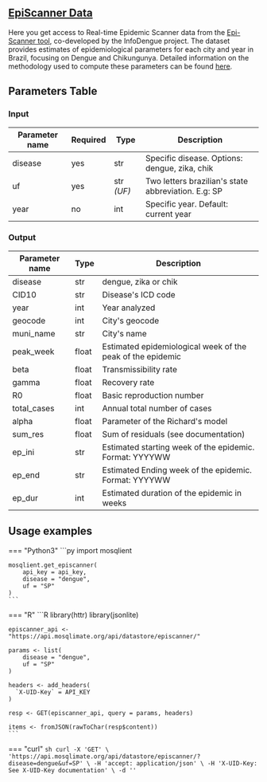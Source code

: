 ## [EpiScanner Data](https://api.mosqlimate.org/api/docs#/episcanner/datastore_api_get_episcanner)
Here you get access to Real-time Epidemic Scanner data from the [Epi-Scanner tool](https://info.dengue.mat.br/epi-scanner/), co-developed by the InfoDengue project. The dataset provides estimates of epidemiological parameters for each city and year in Brazil, focusing on Dengue and Chikungunya. Detailed information on the methodology used to compute these parameters can be found [here](https://arxiv.org/abs/2407.21286).

## Parameters Table 
### Input
| Parameter name | Required | Type | Description |
|--|--|--|--|
| disease | yes | str | Specific disease. Options: dengue, zika, chik |
| uf | yes | str _(UF)_ | Two letters brazilian's state abbreviation. E.g: SP |
| year | no | int | Specific year. Default: current year |

### Output
| Parameter name | Type | Description |
| -- | -- | -- |
| disease | str | dengue, zika or chik
| CID10 | str | Disease's ICD code
| year | int | Year analyzed
| geocode | int | City's geocode
| muni_name | str | City's name
| peak_week | float | Estimated epidemiological week of the peak of the epidemic
| beta | float | Transmissibility rate
| gamma | float | Recovery rate
| R0 | float | Basic reproduction number
| total_cases | int | Annual total number of cases
| alpha | float | Parameter of the Richard's model
| sum_res | float | Sum of residuals (see documentation)
| ep_ini | str | Estimated starting week of the epidemic. Format: YYYYWW
| ep_end | str | Estimated Ending week of the epidemic. Format: YYYYWW
| ep_dur | int | Estimated duration of the epidemic in weeks


## Usage examples

=== "Python3"
    ```py
    import mosqlient

    mosqlient.get_episcanner(
        api_key = api_key,
        disease = "dengue",
        uf = "SP"
    )
    ```

=== "R"
    ```R
    library(httr)
    library(jsonlite)

    episcanner_api <- "https://api.mosqlimate.org/api/datastore/episcanner/"

    params <- list(
        disease = "dengue",
        uf = "SP"
    )

    headers <- add_headers(
      `X-UID-Key` = API_KEY
    )

    resp <- GET(episcanner_api, query = params, headers)

    items <- fromJSON(rawToChar(resp$content))
    ```

=== "curl"
    ```sh
    curl -X 'GET' \
    'https://api.mosqlimate.org/api/datastore/episcanner/?disease=dengue&uf=SP' \
    -H 'accept: application/json' \
    -H 'X-UID-Key: See X-UID-Key documentation' \
    -d ''
    ```
